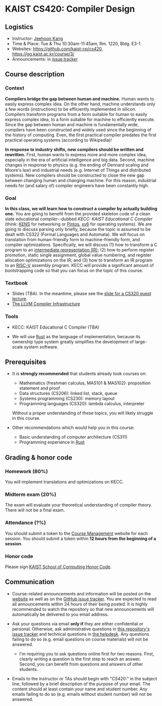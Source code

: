 # KAIST CS420: Compiler Design

## Logistics

- Instructor: [Jeehoon Kang](https://cp.kaist.ac.kr/jeehoon.kang)
- Time & Place: Tue & Thu 10:30am-11:45am, Rm. 1220, Bldg. E3-1
- Websites: https://github.com/kaist-cp/cs420, https://gg.kaist.ac.kr/course/3/
- Announcements: in [issue
  tracker](https://github.com/kaist-cp/cs420/issues?q=is%3Aissue+is%3Aopen+label%3Aannouncement)



## Course description

### Context

**Compilers bridge the gap between human and machine.** Human wants to easily express complex
idea. On the other hand, machine understands only a few words (instructions) to be efficiently
implemented in silicon. Compilers transform programs from a form suitable for human to easily
express complex idea, to a form suitable for machine to efficiently execute. Since the gap between
human and machine is fundamentally wide, compilers have been constructed and widely used since the
beginning of the history of computing. Even, the first practical compiler predates the first
practical operating systems (according to Wikipedia)!

**In response to industry shifts, new compilers should be written and rewritten.** First, human wants
to express more and more complex idea, especially in the era of artificial intelligence and big
data. Second, machine changes in response to physics (e.g. the ending of Dennard scaling and Moore's
law) and industrial needs (e.g. Internet of Things and distributed systems). New compilers should be
constructed to close the new gap between changing human and changing machine. For this reason,
industrial needs for (and salary of) compiler engineers have been constantly high.

### Goal

**In this class, we will learn how to construct a compiler by actually building one.** You are going
to benefit from the provided skeleton code of a clean slate educational compiler--dubbed *KECC:
KAIST Educational C Compiler* (think: [KENS](https://an.kaist.ac.kr/kensv3-doc/) for networking or
[Pintos](https://pintos-os.org/), [xv6](https://pdos.csail.mit.edu/6.828/2019/xv6.html) for
operating systems). We are going to discuss parsing only briefly, because the topic is assumed to be
dealt with CS322 (Formal Languages and Automata). We will focus on translation from human-friendly
form to machine-friendly form, and compiler optimizations. Specifically, we will discuss (1) how to
transform a C program to an [intermediate representation
(IR)](https://en.wikipedia.org/wiki/Intermediate_representation); (2) how to perform register
promotion, static single assignment, global value numbering, and register allocation optimizations
on the IR; and (3) how to transform an IR program to an
[RISC-V](https://en.wikipedia.org/wiki/RISC-V) assembly program. KECC will provide a significant
amount of bootstrapping code so that you can focus on the topic of this course.


### Textbook

- Slides (TBA). In the meantime, please see the [slide for a CS320 guest
  lecture](https://docs.google.com/presentation/d/1HqkeVkNLffpafZzb-lU5jVoxVC0HYqLag7T9GNiGCRQ/edit?usp=sharing).
- [The LLVM Compiler Infrastructure](https://github.com/llvm/llvm-project)


### Tools

- KECC: KAIST Educational C Compiler (TBA)

- We will use [Rust](https://www.rust-lang.org/) as the language of implementation, because its
  ownership type system greatly simplifies the development of large-scale system software.


## Prerequisites

- It is **strongly recommended** that students already took courses on:

    + Mathematics (freshman calculus, MAS101 & MAS102): proposition statement and proof
    + Data structures (CS206): linked list, stack, queue
    + Systems programming (CS230): memory layout
    + Programming languages (CS320): lambda calculus, interpreter

  Without a proper understanding of these topics, you will likely struggle in this course.

- Other recommendations which would help you in this course:

    + Basic understanding of computer architecture (CS311)
    + Programming experience in [Rust](https://www.rust-lang.org/)



## Grading & honor code

### Homework (80%)

You will implement translations and optimizations on KECC.

### Midterm exam (20%)

The exam will evaluate your theoretical understanding of compiler theory.  There will not be a final
exam.

### Attendance (?%)

You should submit a token to the [Course Management](https://gg.kaist.ac.kr) website for each
session.  You should submit a token within **12 hours from the beginning of a session**.

### Honor code

Please sign [KAIST School of Computing Honor Code](https://gg.kaist.ac.kr/assignment/4/).



## Communication

- Course-related announcements and information will be posted on the
  [website](https://github.com/kaist-cp/cs420) as well as on the [GitHub issue
  tracker](https://github.com/kaist-cp/cs420/issues).  You are expected to read all
  announcements within 24 hours of their being posted.  It is highly recommended to watch the
  repository so that new announcements will automatically be delivered to you email address.

- Ask your questions via email **only if** they are either confidential or personal.  Otherwise, ask
  administrative questions in [this repository's issue
  tracker](https://github.com/kaist-cp/cs420/issues) and technical questions in [the
  helpdesk](https://github.com/kaist-cp/helpdesk).  Any questions failing to do so
  (e.g. email questions on course materials) will not be answered.

    + I'm requiring you to ask questions online first for two reasons. First, clearly writing a
      question is the first step to reach an answer. Second, you can benefit from questions and
      answers of other students.

- Emails to the instructor or TAs should begin with "CS420:" in the subject line, followed by a
  brief description of the purpose of your email.  The content should at least contain your name and
  student number.  Any emails failing to do so (e.g. emails without student number) will not be
  answered.

